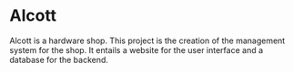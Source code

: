 # Alcott

Alcott is a hardware shop. This project is the creation of the management system for the shop. It entails a website for the user interface and a database for the backend.
